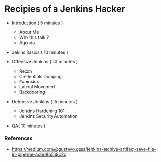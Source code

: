 # Recipies of a Jenkins Hacker

- Introduction ( 5 minutes )
   - About Me
   - Why this talk ?
   - Agenda
   
- Jekins Basics ( 10 minutes ) 

- Offensive Jenkins ( 30 minutes )
   - Recon 
   - Credentials Dumping
   - Forensics
   - Lateral Movement
   - Backdooring
   
- Defensive Jenkins ( 15 minutes )
   - Jenkins Hardening 101
   - Jenkins Security Automation
   
- QA( 10 minutes )


### References
- https://medium.com/@gustavo.guss/jenkins-archive-artifact-save-file-in-pipeline-ac6d8b569c2c
